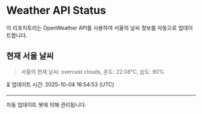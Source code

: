
# Weather API Status

이 리포지토리는 OpenWeather API를 사용하여 서울의 날씨 정보를 자동으로 업데이트합니다.

## 현재 서울 날씨
> 서울의 현재 날씨: overcast clouds, 온도: 22.08°C, 습도: 90%

⏳ 업데이트 시간: 2025-10-04 16:54:53 (UTC)

---
자동 업데이트 봇에 의해 관리됩니다.
